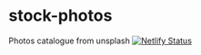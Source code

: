 # stock-photos
Photos catalogue from unsplash
[![Netlify Status](https://api.netlify.com/api/v1/badges/1ade73d1-64d8-4df0-b9d4-a8d0efe75442/deploy-status)](https://app.netlify.com/sites/stock-photoss/deploys)
